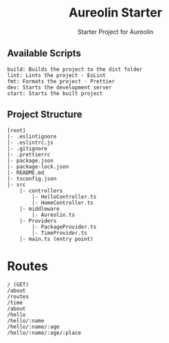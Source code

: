 <div align=center>

# Aureolin Starter
Starter Project for Aureolin

</div>

## Available Scripts
```
build: Builds the project to the dist folder
lint: Lints the project - EsLint
fmt: Formats the project - Prettier
dev: Starts the development server
start: Starts the built project
```

## Project Structure
```
[root]
|- .eslintignore
|- .eslintrc.js
|- .gitignore
|- .prettierrc
|- package.json
|- package-lock.json
|- README.md
|- tsconfig.json
|- src
    |- controllers
        |- HelloController.ts
        |- HomeController.ts
    |- middleware
        |- Aureolin.ts
    |- Providers
        |- PackageProvider.ts
        |- TimeProvider.ts
    |- main.ts (entry point)

```

# Routes
```
/ (GET)
/about 
/routes
/time
/about
/hello
/hello/:name
/hello/:name/:age
/hello/:name/:age/:place
```

